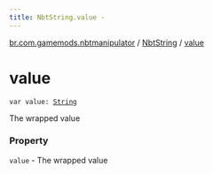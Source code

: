 ```yaml
---
title: NbtString.value - 
---
```


[br.com.gamemods.nbtmanipulator](../index.html) / [NbtString](index.html) / [value](./value.html)

# value

`var value: `[`String`](https://kotlinlang.org/api/latest/jvm/stdlib/kotlin/-string/index.html)

The wrapped value

### Property

`value` - The wrapped value